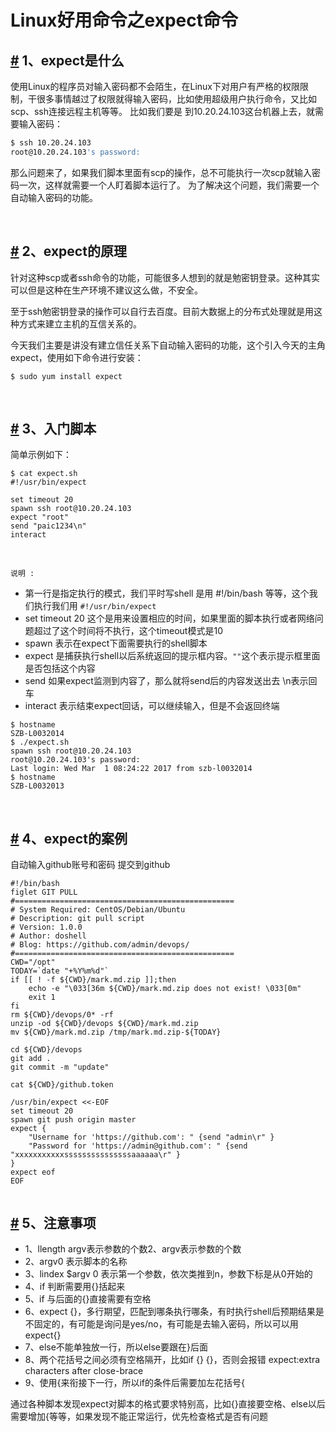 # Linux好用命令之expect命令

## [#](https://wiki.eryajf.net/pages/5279.html#_1%E3%80%81expect%E6%98%AF%E4%BB%80%E4%B9%88) 1、expect是什么

使用Linux的程序员对输入密码都不会陌生，在Linux下对用户有严格的权限限制，干很多事情越过了权限就得输入密码，比如使用超级用户执行命令，又比如scp、ssh连接远程主机等等。 比如我们要是 到10.20.24.103这台机器上去，就需要输入密码：

```bash
$ ssh 10.20.24.103
root@10.20.24.103's password: 
```

那么问题来了，如果我们脚本里面有scp的操作，总不可能执行一次scp就输入密码一次，这样就需要一个人盯着脚本运行了。 为了解决这个问题，我们需要一个自动输入密码的功能。

​​

## [#](https://wiki.eryajf.net/pages/5279.html#_2%E3%80%81expect%E7%9A%84%E5%8E%9F%E7%90%86) 2、expect的原理

针对这种scp或者ssh命令的功能，可能很多人想到的就是勉密钥登录。这种其实可以但是这种在生产环境不建议这么做，不安全。

至于ssh勉密钥登录的操作可以自行去百度。目前大数据上的分布式处理就是用这种方式来建立主机的互信关系的。

今天我们主要是讲没有建立信任关系下自动输入密码的功能，这个引入今天的主角 expect，使用如下命令进行安装：

```
$ sudo yum install expect
```

‍

## [#](https://wiki.eryajf.net/pages/5279.html#_3%E3%80%81%E5%85%A5%E9%97%A8%E8%84%9A%E6%9C%AC) 3、入门脚本

简单示例如下：

```
$ cat expect.sh 
#!/usr/bin/expect

set timeout 20
spawn ssh root@10.20.24.103
expect "root"
send "paic1234\n"
interact
```

‍

​`说明 :`​

* 第一行是指定执行的模式，我们平时写shell 是用 #!/bin/bash 等等，这个我们执行我们用 `#!/usr/bin/expect`​
* set timeout 20 这个是用来设置相应的时间，如果里面的脚本执行或者网络问题超过了这个时间将不执行，这个timeout模式是10
* spawn 表示在expect下面需要执行的shell脚本
* expect 是捕获执行shell以后系统返回的提示框内容。`""`​这个表示提示框里面是否包括这个内容
* send 如果expect监测到内容了，那么就将send后的内容发送出去 \n表示回车
* interact 表示结束expect回话，可以继续输入，但是不会返回终端

```
$ hostname
SZB-L0032014
$ ./expect.sh 
spawn ssh root@10.20.24.103
root@10.20.24.103's password: 
Last login: Wed Mar  1 08:24:22 2017 from szb-l0032014
$ hostname
SZB-L0032013
```

‍

## [#](https://wiki.eryajf.net/pages/5279.html#_4%E3%80%81expect%E7%9A%84%E6%A1%88%E4%BE%8B) 4、expect的案例

自动输入github账号和密码 提交到github

```
#!/bin/bash
figlet GIT PULL
#=================================================
# System Required: CentOS/Debian/Ubuntu
# Description: git pull script
# Version: 1.0.0
# Author: doshell
# Blog: https://github.com/admin/devops/
#=================================================
CWD="/opt"
TODAY=`date "+%Y%m%d"`
if [[ ! -f ${CWD}/mark.md.zip ]];then
    echo -e "\033[36m ${CWD}/mark.md.zip does not exist! \033[0m"
    exit 1
fi
rm ${CWD}/devops/0* -rf
unzip -od ${CWD}/devops ${CWD}/mark.md.zip
mv ${CWD}/mark.md.zip /tmp/mark.md.zip-${TODAY}

cd ${CWD}/devops
git add .
git commit -m "update"

cat ${CWD}/github.token

/usr/bin/expect <<-EOF
set timeout 20
spawn git push origin master
expect {
    "Username for 'https://github.com': " {send "admin\r" }
    "Password for 'https://admin@github.com': " {send "xxxxxxxxxxxsssssssssssssssaaaaaa\r" }
}
expect eof
EOF


```

## [#](https://wiki.eryajf.net/pages/5279.html#_5%E3%80%81%E6%B3%A8%E6%84%8F%E4%BA%8B%E9%A1%B9) 5、注意事项

* 1、llength argv表示参数的个数2、argv表示参数的个数
* 2、argv0 表示脚本的名称
* 3、lindex $argv 0 表示第一个参数，依次类推到n，参数下标是从0开始的
* 4、if 判断需要用{}括起来
* 5、if 与后面的{}直接需要有空格
* 6、expect {}，多行期望，匹配到哪条执行哪条，有时执行shell后预期结果是不固定的，有可能是询问是yes/no，有可能是去输入密码，所以可以用expect{}
* 7、else不能单独放一行，所以else要跟在}后面
* 8、两个花括号之间必须有空格隔开，比如if {} {}，否则会报错 expect:extra characters after close-brace
* 9、使用{来衔接下一行，所以if的条件后需要加左花括号{

通过各种脚本发现expect对脚本的格式要求特别高，比如{}直接要空格、else以后需要增加{等等，如果发现不能正常运行，优先检查格式是否有问题
